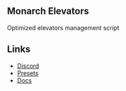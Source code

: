 ## Monarch Elevators
Optimized elevators management script

## Links
- [Discord](https://discord.gg/WKtk65yBC6)
- [Presets](https://github.com/Monarch-Development/monarch_presets)
- [Docs](https://monarch-development.pages.dev/docs/monarch-resources/mnr_elevators)